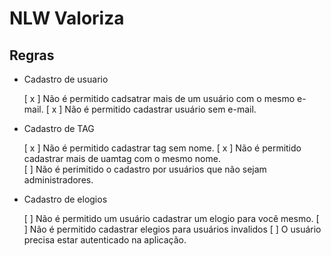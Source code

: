 # NLW Valoriza

## Regras

- Cadastro de usuario

    [ x ] Não é permitido cadsatrar mais de um usuário com o mesmo e-mail.
    [ x ] Não é permitido cadastrar usuário sem e-mail.

- Cadastro de TAG
    
    [ x ] Não é permitido cadastrar tag sem nome.
    [ x ] Não é permitido cadastrar mais de uamtag com o mesmo nome.    
    [ ] Não é perimitido o cadastro por usuários que não sejam administradores.

- Cadastro de elogios

    [ ] Não é permitido um usuário cadastrar um elogio para você mesmo.
    [ ] Não é permitido cadastrar elegios para usuários invalidos
    [ ] O usuário precisa estar autenticado na aplicação.